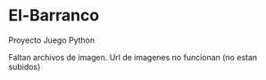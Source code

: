 # El-Barranco
Proyecto Juego Python 


Faltan archivos de imagen. Url de imagenes no funcionan (no estan subidos)
